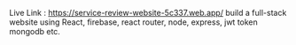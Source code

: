  Live Link : https://service-review-website-5c337.web.app/
 build a full-stack website using React, firebase, react router, node, express, jwt token mongodb etc.
